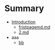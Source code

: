 # Summary

* [Introduction](README.md)
  * [fristpagemd.md](/fristpagemd.md)
  * [2.md](2md.md)
* aaa
  * [bb](bb.md)

